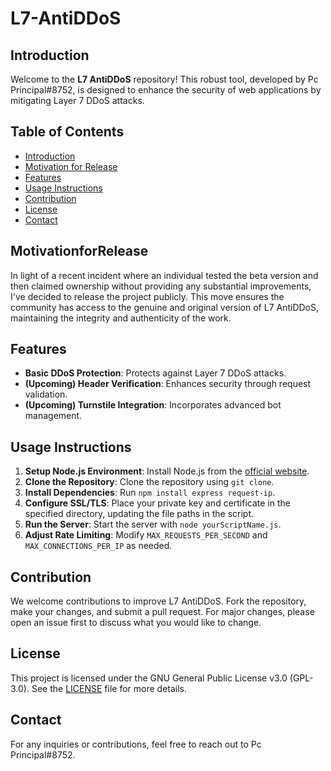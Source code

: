 # L7-AntiDDoS

## Introduction
Welcome to the **L7 AntiDDoS** repository! This robust tool, developed by Pc Principal#8752, is designed to enhance the security of web applications by mitigating Layer 7 DDoS attacks.

## Table of Contents
- [Introduction](#introduction)
- [Motivation for Release](#MotivationforRelease)
- [Features](#features)
- [Usage Instructions](#usage-instructions)
- [Contribution](#contribution)
- [License](#license)
- [Contact](#contact)

## MotivationforRelease
In light of a recent incident where an individual tested the beta version and then claimed ownership without providing any substantial improvements, I've decided to release the project publicly. This move ensures the community has access to the genuine and original version of L7 AntiDDoS, maintaining the integrity and authenticity of the work.

## Features
- **Basic DDoS Protection**: Protects against Layer 7 DDoS attacks.
- **(Upcoming) Header Verification**: Enhances security through request validation.
- **(Upcoming) Turnstile Integration**: Incorporates advanced bot management.

## Usage Instructions
1. **Setup Node.js Environment**: Install Node.js from the [official website](https://nodejs.org/).
2. **Clone the Repository**: Clone the repository using `git clone`.
3. **Install Dependencies**: Run `npm install express request-ip`.
4. **Configure SSL/TLS**: Place your private key and certificate in the specified directory, updating the file paths in the script.
5. **Run the Server**: Start the server with `node yourScriptName.js`.
6. **Adjust Rate Limiting**: Modify `MAX_REQUESTS_PER_SECOND` and `MAX_CONNECTIONS_PER_IP` as needed.

## Contribution
We welcome contributions to improve L7 AntiDDoS. Fork the repository, make your changes, and submit a pull request. For major changes, please open an issue first to discuss what you would like to change.

## License
This project is licensed under the GNU General Public License v3.0 (GPL-3.0). See the [LICENSE](LICENSE) file for more details.

## Contact
For any inquiries or contributions, feel free to reach out to Pc Principal#8752.
